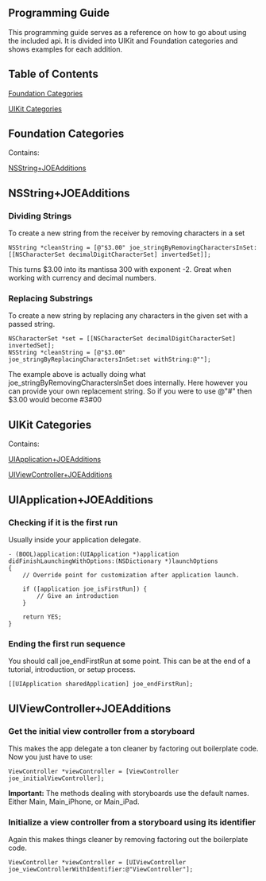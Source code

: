 Programming Guide
-----------------

This programming guide serves as a reference on how to go about using the included api.  It is divided into UIKit and Foundation categories and shows examples for each addition.


Table of Contents
-----------------

[Foundation Categories](#Foundation)

[UIKit Categories](#UIKit)


<a name="Foundation"></a>
Foundation Categories
---------------------

Contains:

[NSString+JOEAdditions](#NSString)


<a name="NSString"></a>
NSString+JOEAdditions
---------------------

### Dividing Strings

To create a new string from the receiver by removing characters in a set

```
NSString *cleanString = [@"$3.00" joe_stringByRemovingCharactersInSet:[[NSCharacterSet decimalDigitCharacterSet] invertedSet]];
```

This turns $3.00 into its mantissa 300 with exponent -2. Great when working with currency and decimal numbers.

### Replacing Substrings

To create a new string by replacing any characters in the given set with a passed string.

```
NSCharacterSet *set = [[NSCharacterSet decimalDigitCharacterSet] invertedSet];
NSString *cleanString = [@"$3.00" joe_stringByReplacingCharactersInSet:set withString:@""];
```

The example above is actually doing what joe_stringByRemovingCharactersInSet does internally. Here however you can provide your own replacement string. So if you were to use @"#" then $3.00 would become #3#00


<a name="UIKit"></a>
UIKit Categories
----------------

Contains:

[UIApplication+JOEAdditions](#UIApplication)

[UIViewController+JOEAdditions](#UIViewController)


<a name="UIApplication"></a>
UIApplication+JOEAdditions
--------------------------

### Checking if it is the first run

Usually inside your application delegate.

```
- (BOOL)application:(UIApplication *)application didFinishLaunchingWithOptions:(NSDictionary *)launchOptions
{
    // Override point for customization after application launch.
    
    if ([application joe_isFirstRun]) {
        // Give an introduction
    }

    return YES;
}
```

### Ending the first run sequence

You should call joe_endFirstRun at some point. This can be at the end of a tutorial, introduction, or setup process.

```
[[UIApplication sharedApplication] joe_endFirstRun];
```


<a name="UIViewController"></a>
UIViewController+JOEAdditions
-----------------------------

### Get the initial view controller from a storyboard

This makes the app delegate a ton cleaner by factoring out boilerplate code.
Now you just have to use:

```
ViewController *viewController = [ViewController joe_initialViewController];
```

**Important:** The methods dealing with storyboards use the default names. Either Main, Main_iPhone, or Main_iPad.

### Initialize a view controller from a storyboard using its identifier

Again this makes things cleaner by removing factoring out the boilerplate code.

```
ViewController *viewController = [UIViewController joe_viewControllerWithIdentifier:@"ViewController"];
```
